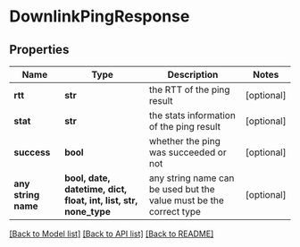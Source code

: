 # DownlinkPingResponse


## Properties
Name | Type | Description | Notes
------------ | ------------- | ------------- | -------------
**rtt** | **str** | the RTT of the ping result | [optional] 
**stat** | **str** | the stats information of the ping result | [optional] 
**success** | **bool** | whether the ping was succeeded or not | [optional] 
**any string name** | **bool, date, datetime, dict, float, int, list, str, none_type** | any string name can be used but the value must be the correct type | [optional]

[[Back to Model list]](../README.md#documentation-for-models) [[Back to API list]](../README.md#documentation-for-api-endpoints) [[Back to README]](../README.md)


